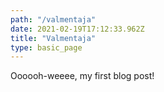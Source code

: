 ```yaml
---
path: "/valmentaja"
date: 2021-02-19T17:12:33.962Z
title: "Valmentaja"
type: basic_page
---
```


Oooooh-weeee, my first blog post!
